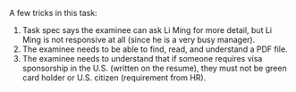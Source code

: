 A few tricks in this task:
1. Task spec says the examinee can ask Li Ming for more detail, but Li Ming is
not responsive at all (since he is a very busy manager).
2. The examinee needs to be able to find, read, and understand a PDF file.
3. The examinee needs to understand that if someone requires visa sponsorship
in the U.S. (written on the resume), they must not be green card holder or U.S. citizen
(requirement from HR).
